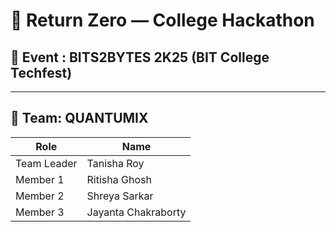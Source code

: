 # 🚀 Return Zero —  College Hackathon 

## 🏫 Event : BITS2BYTES 2K25  (BIT College Techfest)

---

## 👥 Team: **QUANTUMIX**

| Role         | Name                 |
|--------------|----------------------|
| Team Leader  | Tanisha Roy          |
| Member 1     | Ritisha Ghosh        |
| Member 2     | Shreya Sarkar        |
| Member 3     | Jayanta Chakraborty  |
